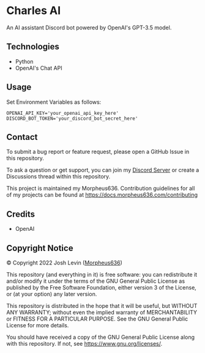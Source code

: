 # Charles AI
An AI assistant Discord bot powered by OpenAI's GPT-3.5 model.

## Technologies
- Python
- OpenAI's Chat API

## Usage
Set Environment Variables as follows:
```
OPENAI_API_KEY='your_openai_api_key_here'
DISCORD_BOT_TOKEN='your_discord_bot_secret_here'
```

## Contact
To submit a bug report or feature request, please open a GitHub Issue in this repository. 

To ask a question or get support, you can join my [Discord Server](https://discord.morpheus636.com) or create a Discussions thread within this repository.

This project is maintained my Morpheus636. Contribution guidelines for all of my projects can be found at https://docs.morpheus636.com/contributing

## Credits
- OpenAI

## Copyright Notice
© Copyright 2022 Josh Levin ([Morpheus636](https://github.com/morpheus636))

This repository (and everything in it) is free software: you can redistribute it and/or modify
it under the terms of the GNU General Public License as published by
the Free Software Foundation, either version 3 of the License, or
(at your option) any later version.

This repository is distributed in the hope that it will be useful,
but WITHOUT ANY WARRANTY; without even the implied warranty of
MERCHANTABILITY or FITNESS FOR A PARTICULAR PURPOSE.  See the
GNU General Public License for more details.

You should have received a copy of the GNU General Public License
along with this repository.  If not, see <https://www.gnu.org/licenses/>.
